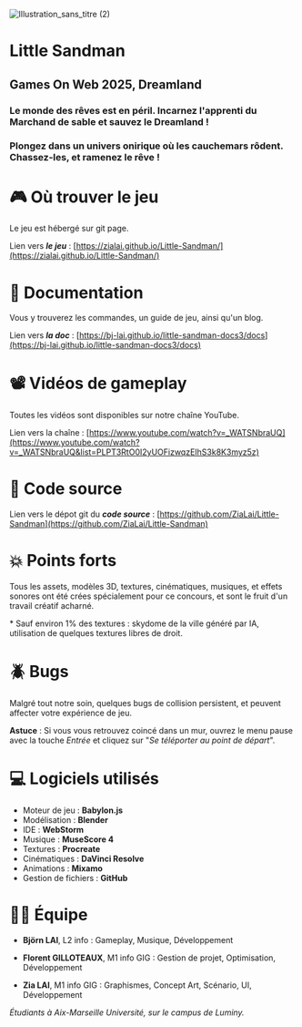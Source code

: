 ![Illustration_sans_titre (2)](https://github.com/user-attachments/assets/0eda4acf-16a8-4e7d-9acd-b1c548fbe92f)
# Little Sandman
## Games On Web 2025, Dreamland

### Le monde des rêves est en péril. Incarnez l'apprenti du Marchand de sable et sauvez le Dreamland !
### Plongez dans un univers onirique où les cauchemars rôdent. Chassez-les, et ramenez le rêve !

# 🎮 Où trouver le jeu 
Le jeu est hébergé sur git page.

Lien vers _**le jeu**_ : [https://zialai.github.io/Little-Sandman/](https://zialai.github.io/Little-Sandman/)

# 📖 Documentation
Vous y trouverez les commandes, un guide de jeu, ainsi qu'un blog.

Lien vers _**la doc**_ : [https://bj-lai.github.io/little-sandman-docs3/docs](https://bj-lai.github.io/little-sandman-docs3/docs)

# 📽️ Vidéos de gameplay

Toutes les vidéos sont disponibles sur notre chaîne YouTube.

Lien vers la chaîne : [https://www.youtube.com/watch?v=_WATSNbraUQ](https://www.youtube.com/watch?v=_WATSNbraUQ&list=PLPT3RtO0I2yUOFizwqzEIhS3k8K3myz5z) 

# 🔧 Code source

Lien vers le dépot git du _**code source**_ : [https://github.com/ZiaLai/Little-Sandman](https://github.com/ZiaLai/Little-Sandman)

# 💥 Points forts

Tous les assets, modèles 3D, textures, cinématiques, musiques, et effets sonores ont été crées spécialement pour ce concours, et sont le fruit d'un travail créatif acharné.

\* Sauf environ 1% des textures : skydome de la ville généré par IA, utilisation de quelques textures libres de droit. 

# 🪲 Bugs

Malgré tout notre soin, quelques bugs de collision persistent, et peuvent affecter votre expérience de jeu. 

**Astuce** : Si vous vous retrouvez coincé dans un mur, ouvrez le menu pause avec la touche _Entrée_ et cliquez sur "_Se téléporter au point de départ_".

# 💻 Logiciels utilisés

* Moteur de jeu : **Babylon.js**
* Modélisation : **Blender**
* IDE : **WebStorm**
* Musique : **MuseScore 4**
* Textures : **Procreate**
* Cinématiques : **DaVinci Resolve**
* Animations : **Mixamo**
* Gestion de fichiers : **GitHub**


# 🧑‍💻 **Équipe** 

* **Björn LAI**, L2 info : Gameplay, Musique, Développement

* **Florent GILLOTEAUX**, M1 info GIG : Gestion de projet, Optimisation, Développement

* **Zia LAI**, M1 info GIG : Graphismes, Concept Art, Scénario, UI, Développement

_Étudiants à Aix-Marseille Université, sur le campus de Luminy._

